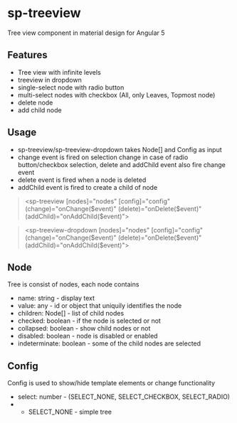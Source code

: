# sp-treeview
Tree view component in material design for Angular 5

## Features
- Tree view with infinite levels
- treeview in dropdown
- single-select node with radio button
- multi-select nodes with checkbox (All, only Leaves, Topmost node)
- delete node
- add child node

## Usage

- sp-treeview/sp-treeview-dropdown takes Node[] and Config as input
- change event is fired on selection change in case of radio button/checkbox selection, delete and addChild event also fire change event
- delete event is fired when a node is deleted
- addChild event is fired to create a child of node

> <sp-treeview [nodes]="nodes" [config]="config" (change)="onChange($event)" (delete)="onDelete($event)" (addChild)="onAddChild($event)"></sp-treeview>

> <sp-treeview-dropdown [nodes]="nodes" [config]="config" (change)="onChange($event)" (delete)="onDelete($event)" (addChild)="onAddChild($event)"></sp-treeview-dropdown>

## Node

Tree is consist of nodes, each node contains

- name: string - display text
- value: any -  id or object that uniquily identifies the node
- children: Node[] - list of child nodes
- checked: boolean - if the node is selected or not
- collapsed: boolean - show child nodes or not
- disabled: boolean - node is disabled or enabled
- indeterminate: boolean - some of the child nodes are selected

## Config

Config is used to show/hide template elements or change functionality

- select: number - (SELECT_NONE, SELECT_CHECKBOX, SELECT_RADIO)
- - SELECT_NONE - simple tree
